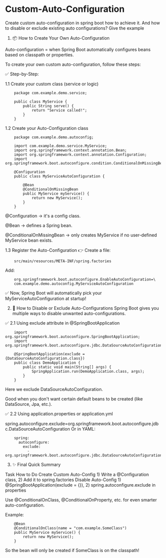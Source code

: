 # Custom-Auto-Configuration

Create custom auto-configuration in spring boot how to achieve it. And how to disable or exclude existing auto configurations? Give the example 


1. 📦 How to Create Your Own Auto-Configuration

Auto-configuration = when Spring Boot automatically configures beans based on classpath or properties.

To create your own custom auto-configuration, follow these steps:

✅ Step-by-Step:

1.1 Create your custom class (service or logic)

		package com.example.demo.service;

		public class MyService {
			public String serve() {
				return "Service called!";
			}
		}

1.2 Create your Auto-Configuration class

		package com.example.demo.autoconfig;

		import com.example.demo.service.MyService;
		import org.springframework.context.annotation.Bean;
		import org.springframework.context.annotation.Configuration;
		import org.springframework.boot.autoconfigure.condition.ConditionalOnMissingBean;

		@Configuration
		public class MyServiceAutoConfiguration {

			@Bean
			@ConditionalOnMissingBean
			public MyService myService() {
				return new MyService();
			}
		}

@Configuration → it's a config class.

@Bean → defines a Spring bean.

@ConditionalOnMissingBean → only creates MyService if no user-defined MyService bean exists.

1.3 Register the Auto-Configuration
👉 Create a file:


		src/main/resources/META-INF/spring.factories
		
Add:


		org.springframework.boot.autoconfigure.EnableAutoConfiguration=\
		com.example.demo.autoconfig.MyServiceAutoConfiguration

✅ Now, Spring Boot will automatically pick your MyServiceAutoConfiguration at startup!

2. 🛑 How to Disable or Exclude Auto-Configurations
Spring Boot gives you multiple ways to disable unwanted auto-configurations.

✅ 2.1 Using exclude attribute in @SpringBootApplication

		import org.springframework.boot.autoconfigure.SpringBootApplication;
		import org.springframework.boot.autoconfigure.jdbc.DataSourceAutoConfiguration;

		@SpringBootApplication(exclude = {DataSourceAutoConfiguration.class})
		public class DemoApplication {
			public static void main(String[] args) {
				SpringApplication.run(DemoApplication.class, args);
			}
		}
		
Here we exclude DataSourceAutoConfiguration.

Good when you don't want certain default beans to be created (like DataSource, Jpa, etc.).

✅ 2.2 Using application.properties or application.yml

spring.autoconfigure.exclude=org.springframework.boot.autoconfigure.jdbc.DataSourceAutoConfiguration
Or in YAML:


		spring:
		  autoconfigure:
			exclude:
			  - org.springframework.boot.autoconfigure.jdbc.DataSourceAutoConfiguration
			  
3. ✨ Final Quick Summary

Task	How to Do
Create Custom Auto-Config	1) Write a @Configuration class, 2) Add it to spring.factories
Disable Auto-Config	1) @SpringBootApplication(exclude = {}), 2) spring.autoconfigure.exclude in properties

Use @ConditionalOnClass, @ConditionalOnProperty, etc. for even smarter auto-configuration.

Example:

		@Bean
		@ConditionalOnClass(name = "com.example.SomeClass")
		public MyService myService() {
			return new MyService();
		}
So the bean will only be created if SomeClass is on the classpath!








